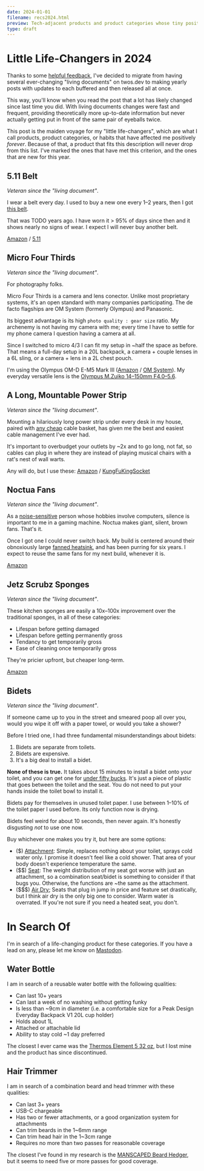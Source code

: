 ```yaml
---
date: 2024-01-01
filename: recs2024.html
preview: Tech-adjacent products and product categories whose tiny positive impacts never go away.
type: draft
---
```


# Little Life-Changers in 2024

Thanks to some [helpful feedback](https://hachyderm.io/@glacials/111304805719662198),
I've decided to migrate from having several ever-changing "living documents" on twos.dev
to making yearly posts with updates to each buffered and then released all at once.

This way, you'll know when you read the post that a lot has likely changed since last time you did.
With living documents changes were fast and frequent,
providing theoretically more up-to-date information but never actually getting put in front of the same pair of eyeballs twice.

This post is the maiden voyage for my "little life-changers",
which are what I call products, product categories, or habits that have affected me positively _forever_.
Because of that, a product that fits this description will never drop from this list.
I've marked the ones that have met this criterion,
and the ones that are new for this year.

## 5.11 Belt

_Veteran since the "living document"_.

I wear a belt every day.
I used to buy a new one every 1–2 years,
then I got [this belt](https://amzn.to/3ptyErI).

That was TODO years ago.
I have worn it > 95% of days since then and it shows nearly no signs of wear.
I expect I will never buy another belt.

[Amazon](https://amzn.to/3ptyErI) /
[5.11](https://www.511tactical.com/tdu-belt-15-plastic-buckle.html)

## Micro Four Thirds

_Veteran since the "living document"_.

For photography folks.

Micro Four Thirds is a camera and lens conector.
Unlike most proprietary systems,
it's an open standard with many companies participating.
The de facto flagships are OM System (formerly Olympus) and Panasonic.

Its biggest advantage is its high `photo quality : gear size` ratio.
My archenemy is not having my camera with me;
every time I have to settle for my phone camera I question having a camera at all.

Since I switched to micro 4/3 I can fit my setup in ~half the space as before.
That means a full-day setup in a 20L backpack,
a camera + couple lenses in a 6L sling,
or a camera + lens in a 2L chest pouch.

I'm using the Olympus OM-D E-M5 Mark III
([Amazon](https://amzn.to/3PtUO81) /
[OM System](https://explore.omsystem.com/us/en/om-d-e-m5-mark-iii)).
My everyday versatile lens is the [Olympus M.Zuiko 14–150mm F4.0–5.6](https://amzn.to/3FxQYEP).

## A Long, Mountable Power Strip

_Veteran since the "living document"_.

Mounting a hilariously long power strip under every desk in my house,
paired with [any cheap](https://amzn.to/3XAxIPa) cable basket,
has given me the best and easiest cable management I've ever had.

It's important to overbudget your outlets by ~2x and to go long, not fat,
so cables can plug in where they are instead of playing musical chairs with a rat's nest of wall warts.

Any will do, but I use these: [Amazon](https://amzn.to/44e4c3W) /
[KungFuKingSocket](https://kungfukingsocket.com/products/power-strip-6)

## Noctua Fans

_Veteran since the "living document"_.

As a [noise-sensitive](autism.html) person whose hobbies involve computers,
silence is important to me in a gaming machine.
Noctua makes giant, silent, brown fans. That's it.

Once I got one I could never switch back.
My build is centered around their obnoxiously large [fanned heatsink](https://amzn.to/3pyrIJU),
and has been purring for six years.
I expect to reuse the same fans for my next build, whenever it is.

[Amazon](https://amzn.to/3LR2Y7J)

## Jetz Scrubz Sponges

_Veteran since the "living document"_.

These kitchen sponges are easily a 10x–100x improvement over the traditional sponges,
in all of these categories:

- Lifespan before getting damaged
- Lifespan before getting permanently gross
- Tendancy to get temporarily gross
- Ease of cleaning once temporarily gross

They're pricier upfront, but cheaper long-term.

[Amazon](https://amzn.to/46nSjKq)

## Bidets

_Veteran since the "living document"_.

If someone came up to you in the street and smeared poop all over you,
would you wipe it off with a paper towel, or would you take a shower?

Before I tried one, I had three fundamental misunderstandings about bidets:

1. Bidets are separate from toilets.
2. Bidets are expensive.
3. It's a big deal to install a bidet.

**None of these is true.**
It takes about 15 minutes to install a bidet onto your toilet,
and you can get one for [under fifty bucks](https://amzn.to/3McRz2a).
It's just a piece of plastic that goes between the toilet and the seat.
You do not need to put your hands inside the toilet bowl to install it.

Bidets pay for themselves in unused toilet paper.
I use between 1–10% of the toilet paper I used before.
Its only function now is drying.

Bidets feel weird for about 10 seconds, then never again.
It's honestly disgusting _not_ to use one now.

Buy whichever one makes you try it, but here are some options:

- ($) [Attachment](https://amzn.to/3McRz2a):
  Simple, replaces nothing about your toilet, sprays cold water only.
  I promise it doesn't feel like a cold shower.
  That area of your body doesn't experience temperature the same.
- ($$) [Seat](https://amzn.to/3PYqFwc):
  The weight distribution of my seat got worse with just an attachment,
  so a combination seat/bidet is something to consider if that bugs you.
  Otherwise, the functions are ~the same as the attachment.
- ($$$) [Air Dry](https://amzn.to/3S9PBn9);
  Seats that plug in jump in price and feature set drastically,
  but I think air dry is the only big one to consider.
  Warm water is overrated.
  If you're not sure if you need a heated seat, you don't.

# In Search Of

I'm in search of a life-changing product for these categories.
If you have a lead on any, please let me know on [Mastodon](https://hachyderm.io/@glacials).

## Water Bottle

I am in search of a reusable water bottle with the following qualities:

- Can last 10+ years
- Can last a week of no washing without getting funky
- Is less than ~9cm in diameter (i.e. a comfortable size for a Peak Design Everyday
  Backpack V1 20L cup holder)
- Holds about 1L
- Attached or attachable lid
- Ability to stay cold ~1 day preferred

The closest I ever came was the [Thermos Element 5 32 oz](https://amzn.to/42XJaoR), but
I lost mine and the product has since discontinued.

## Hair Trimmer

I am in search of a combination beard and head trimmer with these qualities:

- Can last 3+ years
- USB-C chargeable
- Has two or fewer attachments, or a good organization system for attachments
- Can trim beards in the 1~6mm range
- Can trim head hair in the 1~3cm range
- Requires no more than two passes for reasonable coverage

The closest I've found in my research is the
[MANSCAPED Beard Hedger](https://amzn.to/3rFxMBB),
but it seems to need five or more passes for good coverage.
